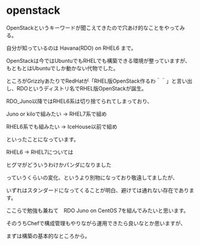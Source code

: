 # openstack
OpenStackというキーワードが聞こえてきたので穴あけ的なことをやってみる。

自分が知っているのは Havana(RDO) on RHEL6 まで。



OpenStackは今ではUbuntuでもRHELでも構築できる環境が整っていますが、もともとはUbuntuでしか動かない代物でした。

ところがGrizzlyあたりでRedHatが「RHEL版OpenStack作るわ＾＾」と言い出し、RDOというディストリ名でRHEL版OpenStackが誕生。



RDO_Juno以降ではRHEL6系は切り捨てられてしまっており、

Juno or kiloで組みたい -> RHEL7系で組め

RHEL6系でも組みたい -> IceHouse以前で組め

といったことになっています。



RHEL6 -> RHEL7については

ヒグマがどういうわけかパンダになりました

っていうくらいの変化、というより別物になっており敬遠してましたが、

いずれはスタンダードになってくることが明白、避けては通れない存在であります。

ここらで勉強も兼ねて　RDO Juno on CentOS 7を組んでみたいと思います。



そのうちChefで構成管理もやりながら運用できたら良いなとか思いますが、

まずは構築の基本的なところから。

